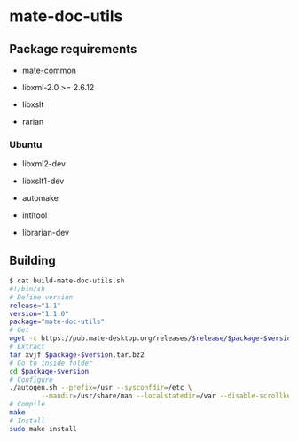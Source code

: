 # mate-doc-utils

## Package requirements

  * [mate-common](./mate-common)

  * libxml-2.0 >= 2.6.12

  * libxslt

  * rarian

### Ubuntu

  * libxml2-dev

  * libxslt1-dev

  * automake

  * intltool

  * librarian-dev

## Building

```bash
$ cat build-mate-doc-utils.sh
#!/bin/sh
# Define version
release="1.1"
version="1.1.0"
package="mate-doc-utils"
# Get
wget -c https://pub.mate-desktop.org/releases/$release/$package-$version.tar.bz2
# Extract
tar xvjf $package-$version.tar.bz2
# Go to inside folder
cd $package-$version
# Configure
./autogen.sh --prefix=/usr --sysconfdir=/etc \
        --mandir=/usr/share/man --localstatedir=/var --disable-scrollkeeper
# Compile
make
# Install
sudo make install
```
